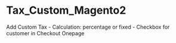 # Tax_Custom_Magento2
Add Custom Tax - Calculation:  percentage or fixed - Checkbox for customer in Checkout Onepage
